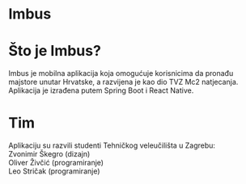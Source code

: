# Imbus

# Što je Imbus?

Imbus je mobilna aplikacija koja omogućuje korisnicima da pronađu majstore unutar Hrvatske, a razvijena je kao dio TVZ Mc2 natjecanja. Aplikacija je izrađena putem Spring Boot i React Native.

# Tim

Aplikaciju su razvili studenti Tehničkog veleučilišta u Zagrebu:\
Zvonimir Škegro (dizajn)\
Oliver Živčić (programiranje)\
Leo Stričak (programiranje)
